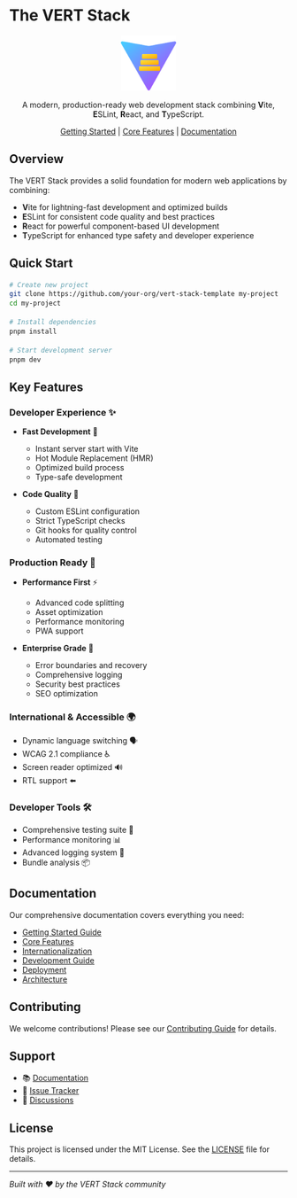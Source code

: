 # The VERT Stack

<div align="center">
<img src="public/vertstack.svg" alt="VERT Stack Logo" width="100" height="100">

A modern, production-ready web development stack combining **V**ite, **E**SLint, **R**eact, and **T**ypeScript.

[Getting Started](docs/getting-started/) | [Core Features](docs/core-features/) | [Documentation](docs/README.md)

</div>

## Overview

The VERT Stack provides a solid foundation for modern web applications by combining:

- **V**ite for lightning-fast development and optimized builds
- **E**SLint for consistent code quality and best practices
- **R**eact for powerful component-based UI development
- **T**ypeScript for enhanced type safety and developer experience

## Quick Start

```bash
# Create new project
git clone https://github.com/your-org/vert-stack-template my-project
cd my-project

# Install dependencies
pnpm install

# Start development server
pnpm dev
```

## Key Features

### Developer Experience ✨

- **Fast Development** 🚀

  - Instant server start with Vite
  - Hot Module Replacement (HMR)
  - Optimized build process
  - Type-safe development

- **Code Quality** 🧹
  - Custom ESLint configuration
  - Strict TypeScript checks
  - Git hooks for quality control
  - Automated testing

### Production Ready 🌟

- **Performance First** ⚡

  - Advanced code splitting
  - Asset optimization
  - Performance monitoring
  - PWA support

- **Enterprise Grade** 🏢
  - Error boundaries and recovery
  - Comprehensive logging
  - Security best practices
  - SEO optimization

### International & Accessible 🌍

- Dynamic language switching 🗣️
- WCAG 2.1 compliance ♿
- Screen reader optimized 🔊
- RTL support ⬅️

### Developer Tools 🛠️

- Comprehensive testing suite 🧪
- Performance monitoring 📊
- Advanced logging system 📝
- Bundle analysis 📦

## Documentation

Our comprehensive documentation covers everything you need:

- [Getting Started Guide](docs/getting-started/)
- [Core Features](docs/core-features/)
- [Internationalization](docs/internationalization/)
- [Development Guide](docs/development/)
- [Deployment](docs/deployment/)
- [Architecture](docs/architecture/)

## Contributing

We welcome contributions! Please see our [Contributing Guide](docs/development/contributing.md) for details.

## Support

- 📚 [Documentation](docs/README.md)
- 🐛 [Issue Tracker](https://github.com/your-org/vert-stack/issues)
- 💬 [Discussions](https://github.com/your-org/vert-stack/discussions)

## License

This project is licensed under the MIT License. See the [LICENSE](LICENSE) file for details.

---

_Built with ❤️ by the VERT Stack community_
